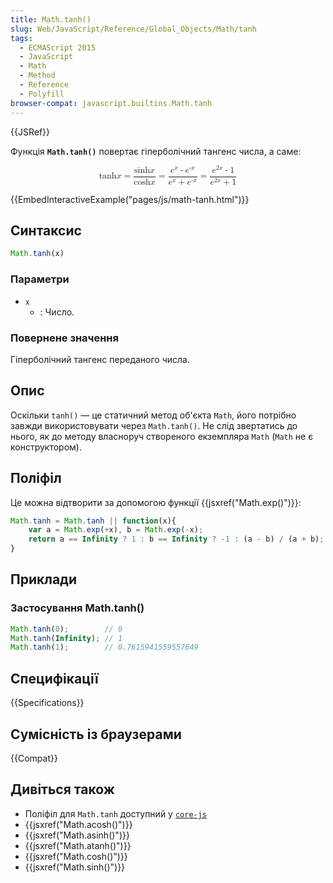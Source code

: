 ```yaml
---
title: Math.tanh()
slug: Web/JavaScript/Reference/Global_Objects/Math/tanh
tags:
  - ECMAScript 2015
  - JavaScript
  - Math
  - Method
  - Reference
  - Polyfill
browser-compat: javascript.builtins.Math.tanh
---
```

{{JSRef}}

Функція **`Math.tanh()`** повертає гіперболічний тангенс числа, а саме:

<math display="block"><semantics><mrow><mo lspace="0em" rspace="0em">tanh</mo>
<mi>x</mi>
<mo>=</mo>
<mfrac><mrow><mo lspace="0em" rspace="0em">sinh</mo>
<mi>x</mi>
</mrow><mrow><mo lspace="0em" rspace="0em">cosh</mo>
<mi>x</mi>
</mrow></mfrac><mo>=</mo>
<mfrac><mrow><msup><mi>e</mi>
<mi>x</mi>
</msup><mo>-</mo>
<msup><mi>e</mi>
<mrow><mo>-</mo>
<mi>x</mi>
</mrow></msup></mrow><mrow><msup><mi>e</mi>
<mi>x</mi>
</msup><mo>+</mo>
<msup><mi>e</mi>
<mrow><mo>-</mo>
<mi>x</mi>
</mrow></msup></mrow></mfrac><mo>=</mo>
<mfrac><mrow><msup><mi>e</mi>
<mrow><mn>2</mn>
<mi>x</mi>
</mrow></msup><mo>-</mo>
<mn>1</mn>
</mrow><mrow><msup><mi>e</mi>
<mrow><mn>2</mn>
<mi>x</mi>
</mrow></msup><mo>+</mo>
<mn>1</mn>
</mrow></mfrac></mrow><annotation encoding="TeX">\tanh x = \frac{\sinh x}{\cosh x} = \frac {e^x - e^{-x}}
{e^x + e^{-x}} = \frac{e^{2x} - 1}{e^{2x}+1}</annotation></semantics></math>

{{EmbedInteractiveExample("pages/js/math-tanh.html")}}

## Синтаксис

```js
Math.tanh(x)
```

### Параметри

- `x`
  - : Число.

### Повернене значення

Гіперболічний тангенс переданого числа.

## Опис

Оскільки `tanh()` — це статичний метод об'єкта `Math`, його потрібно завжди використовувати через `Math.tanh()`. Не слід звертатись до нього, як до методу власноруч створеного екземпляра `Math` (`Math` не є конструктором).

## Поліфіл

Це можна відтворити за допомогою функції {{jsxref("Math.exp()")}}:

```js
Math.tanh = Math.tanh || function(x){
    var a = Math.exp(+x), b = Math.exp(-x);
    return a == Infinity ? 1 : b == Infinity ? -1 : (a - b) / (a + b);
}
```

## Приклади

### Застосування Math.tanh()

```js
Math.tanh(0);        // 0
Math.tanh(Infinity); // 1
Math.tanh(1);        // 0.7615941559557649
```

## Специфікації

{{Specifications}}

## Сумісність із браузерами

{{Compat}}

## Дивіться також

- Поліфіл для `Math.tanh` доступний у [`core-js`](https://github.com/zloirock/core-js#ecmascript-math)
- {{jsxref("Math.acosh()")}}
- {{jsxref("Math.asinh()")}}
- {{jsxref("Math.atanh()")}}
- {{jsxref("Math.cosh()")}}
- {{jsxref("Math.sinh()")}}
